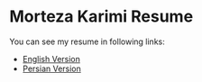 # Morteza Karimi Resume

You can see my resume in following links:

* [English Version](./english/morteza-karimi-resume-en.pdf)
* [Persian Version](./morteza-karimi-resume-fa.pdf)
